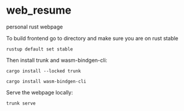 # web_resume
personal rust webpage

To build frontend go to directory and make sure you are on rust stable

```rustup default set stable```

Then install trunk and wasm-bindgen-cli:

```cargo install --locked trunk```

```cargo install wasm-bindgen-cli```

Serve the webpage locally:

```trunk serve```
